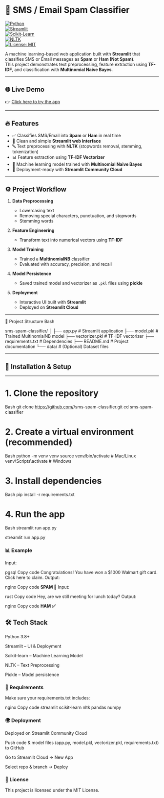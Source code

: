 # 📧 SMS / Email Spam Classifier  

[![Python](https://img.shields.io/badge/Python-3.8+-blue.svg)](https://www.python.org/)  
[![Streamlit](https://img.shields.io/badge/Streamlit-Deployed-brightgreen)](https://share.streamlit.io/)  
[![Scikit-Learn](https://img.shields.io/badge/ML-ScikitLearn-orange)](https://scikit-learn.org/stable/)  
[![NLTK](https://img.shields.io/badge/NLP-NLTK-yellowgreen)](https://www.nltk.org/)  
[![License: MIT](https://img.shields.io/badge/License-MIT-green.svg)](LICENSE)  

A machine learning–based web application built with **Streamlit** that classifies SMS or Email messages as **Spam** or **Ham (Not Spam)**.  
This project demonstrates text preprocessing, feature extraction using **TF-IDF**, and classification with **Multinomial Naive Bayes**. 


---

## 🌐 Live Demo
👉 [Click here to try the app](https://sms-spam-classifier-73uytas2eviu6rvgai9dtr.streamlit.app/)  

---

## 🔥 Features
- ✅ Classifies SMS/Email into **Spam** or **Ham** in real time  
- 🎨 Clean and simple **Streamlit web interface**  
- 🔤 Text preprocessing with **NLTK** (stopwords removal, stemming, tokenization)  
- 📊 Feature extraction using **TF-IDF Vectorizer**  
- 🤖 Machine learning model trained with **Multinomial Naive Bayes**  
- 🚀 Deployment-ready with **Streamlit Community Cloud**  

---

## ⚙️ Project Workflow

1. **Data Preprocessing**
   - Lowercasing text  
   - Removing special characters, punctuation, and stopwords  
   - Stemming words  

2. **Feature Engineering**
   - Transform text into numerical vectors using **TF-IDF**  

3. **Model Training**
   - Trained a **MultinomialNB** classifier  
   - Evaluated with accuracy, precision, and recall  

4. **Model Persistence**
   - Saved trained model and vectorizer as `.pkl` files using **pickle**  

5. **Deployment**
   - Interactive UI built with **Streamlit**  
   - Deployed on **Streamlit Cloud**  

---

📂 Project Structure
 Bash
 
   sms-spam-classifier/
   │
   ├── app.py # Streamlit application
   ├── model.pkl # Trained MultinomialNB model
   ├── vectorizer.pkl # TF-IDF vectorizer
   ├── requirements.txt # Dependencies
   ├── README.md # Project documentation
   └── data/ # (Optional) Dataset files



---


## 🚀 Installation & Setup
---


# 1. Clone the repository
   Bash
      git clone https://github.com/<your-username>/sms-spam-classifier.git
cd sms-spam-classifier

# 2. Create a virtual environment (recommended)
   Bash
      python -m venv venv
      source venv/bin/activate   # Mac/Linux
      venv\Scripts\activate      # Windows

# 3. Install dependencies
   Bash
   pip install -r requirements.txt

# 4. Run the app
   Bash
   streamlit run app.py


streamlit run app.py
### 📊 Example
Input:

pgsql
Copy code
Congratulations! You have won a $1000 Walmart gift card. Click here to claim.
Output:

nginx
Copy code
**SPAM 🚨**
Input:

rust
Copy code
Hey, are we still meeting for lunch today?
Output:

nginx
Copy code
**HAM ✅**
## 🛠️ Tech Stack
Python 3.8+

Streamlit – UI & Deployment

Scikit-learn – Machine Learning Model

NLTK – Text Preprocessing

Pickle – Model persistence

### 📌 Requirements
Make sure your requirements.txt includes:

nginx
Copy code
streamlit
scikit-learn
nltk
pandas
numpy
### 🌍 Deployment
Deployed on Streamlit Community Cloud

Push code & model files (app.py, model.pkl, vectorizer.pkl, requirements.txt) to GitHub

Go to Streamlit Cloud → New App

Select repo & branch → Deploy

### 📜 License
This project is licensed under the MIT License.

